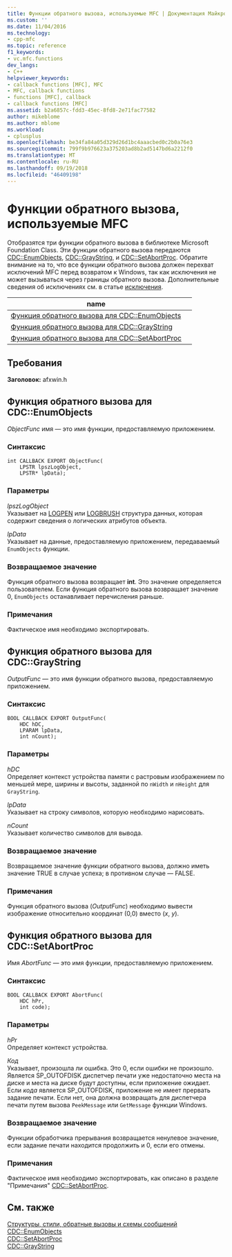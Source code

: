 ```yaml
---
title: Функции обратного вызова, используемые MFC | Документация Майкрософт
ms.custom: ''
ms.date: 11/04/2016
ms.technology:
- cpp-mfc
ms.topic: reference
f1_keywords:
- vc.mfc.functions
dev_langs:
- C++
helpviewer_keywords:
- callback functions [MFC], MFC
- MFC, callback functions
- functions [MFC], callback
- callback functions [MFC]
ms.assetid: b2a6857c-fdd3-45ec-8fd8-2e71fac77582
author: mikeblome
ms.author: mblome
ms.workload:
- cplusplus
ms.openlocfilehash: be34fa84a05d329d26d1bc4aaacbed0c2b0a76e3
ms.sourcegitcommit: 799f9b976623a375203ad8b2ad5147bd6a2212f0
ms.translationtype: MT
ms.contentlocale: ru-RU
ms.lasthandoff: 09/19/2018
ms.locfileid: "46409198"
---
```

# <a name="callback-functions-used-by-mfc"></a>Функции обратного вызова, используемые MFC

Отобразятся три функции обратного вызова в библиотеке Microsoft Foundation Class. Эти функции обратного вызова передаются [CDC::EnumObjects](../../mfc/reference/cdc-class.md#enumobjects), [CDC::GrayString](../../mfc/reference/cdc-class.md#graystring), и [CDC::SetAbortProc](../../mfc/reference/cdc-class.md#setabortproc). Обратите внимание на то, что все функции обратного вызова должен перехват исключений MFC перед возвратом к Windows, так как исключения не может вызываться через границы обратного вызова. Дополнительные сведения об исключениях см. в статье [исключения](../../mfc/exception-handling-in-mfc.md).

|name||
|----------|-----------------|
|[Функция обратного вызова для CDC::EnumObjects](#enum_objects)||
|[Функция обратного вызова для CDC::GrayString](#graystring)||
|[Функция обратного вызова для CDC::SetAbortProc](#setabortproc)||

## <a name="requirements"></a>Требования

**Заголовок:** afxwin.h

## <a name="enum_objects"></a> Функция обратного вызова для CDC::EnumObjects

*ObjectFunc* имя — это имя функции, предоставляемую приложением.

### <a name="syntax"></a>Синтаксис

```
int CALLBACK EXPORT ObjectFunc(
    LPSTR lpszLogObject,
    LPSTR* lpData);
```

### <a name="parameters"></a>Параметры

*lpszLogObject*<br/>
Указывает на [LOGPEN](../../mfc/reference/logpen-structure.md) или [LOGBRUSH](../../mfc/reference/logbrush-structure.md) структура данных, которая содержит сведения о логических атрибутов объекта.

*lpData*<br/>
Указывает на данные, предоставляемую приложением, передаваемый `EnumObjects` функции.

### <a name="return-value"></a>Возвращаемое значение

Функция обратного вызова возвращает **int**. Это значение определяется пользователем. Если функция обратного вызова возвращает значение 0, `EnumObjects` останавливает перечисления раньше.

### <a name="remarks"></a>Примечания

Фактическое имя необходимо экспортировать.

## <a name="graystring"></a>  Функция обратного вызова для CDC::GrayString

*OutputFunc* — это имя функции обратного вызова, предоставляемую приложением.

### <a name="syntax"></a>Синтаксис

```
BOOL CALLBACK EXPORT OutputFunc(
    HDC hDC,
    LPARAM lpData,
    int nCount);
```

### <a name="parameters"></a>Параметры

*hDC*<br/>
Определяет контекст устройства памяти с растровым изображением по меньшей мере, ширины и высоты, заданной по `nWidth` и `nHeight` для `GrayString`.

*lpData*<br/>
Указывает на строку символов, которую необходимо нарисовать.

*nCount*<br/>
Указывает количество символов для вывода.

### <a name="return-value"></a>Возвращаемое значение

Возвращаемое значение функции обратного вызова, должно иметь значение TRUE в случае успеха; в противном случае — FALSE.

### <a name="remarks"></a>Примечания

Функция обратного вызова (*OutputFunc*) необходимо вывести изображение относительно координат (0,0) вместо (*x*, *y*).

## <a name="setabortproc"></a>  Функция обратного вызова для CDC::SetAbortProc

Имя *AbortFunc* — это имя функции, предоставляемую приложением.

### <a name="syntax"></a>Синтаксис

```
BOOL CALLBACK EXPORT AbortFunc(
    HDC hPr,
    int code);
```

### <a name="parameters"></a>Параметры

*hPr*<br/>
Определяет контекст устройства.

*Код*<br/>
Указывает, произошла ли ошибка. Это 0, если ошибки не произошло. Является SP_OUTOFDISK диспетчер печати уже недостаточно места на диске и места на диске будут доступны, если приложение ожидает. Если *кода* является SP_OUTOFDISK, приложение не имеет прервать задание печати. Если нет, она должна возвращать для диспетчера печати путем вызова `PeekMessage` или `GetMessage` функции Windows.

### <a name="return-value"></a>Возвращаемое значение

Функции обработчика прерывания возвращается ненулевое значение, если задание печати находится продолжить и 0, если его отмены.

### <a name="remarks"></a>Примечания

Фактическое имя необходимо экспортировать, как описано в разделе "Примечания" [CDC::SetAbortProc](../../mfc/reference/cdc-class.md#setabortproc).


## <a name="see-also"></a>См. также

[Структуры, стили, обратные вызовы и схемы сообщений](structures-styles-callbacks-and-message-maps.md)<br/>
[CDC::EnumObjects](../../mfc/reference/cdc-class.md#enumobjects)<br/>
[CDC::SetAbortProc](../../mfc/reference/cdc-class.md#setabortproc)<br/>
[CDC::GrayString](../../mfc/reference/cdc-class.md#graystring)

